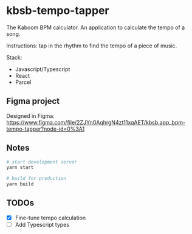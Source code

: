 # kbsb-tempo-tapper

The Kaboom BPM calculator. An application to calculate the tempo of a song.

Instructions: tap in the rhythm to find the tempo of a piece of music.

Stack:
- Javascript/Typescript
- React
- Parcel

## Figma project

Designed in Figma: https://www.figma.com/file/2ZJYn0AqhrgN4zt11xqAET/kbsb.app_bpm-tempo-tapper?node-id=0%3A1

## Notes

```sh
# start development server
yarn start

# build for production
yarn build
```

## TODOs

- [X] Fine-tune tempo calculation
- [ ] Add Typescript types
